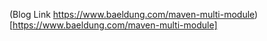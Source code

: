 (Blog Link https://www.baeldung.com/maven-multi-module)[https://www.baeldung.com/maven-multi-module]